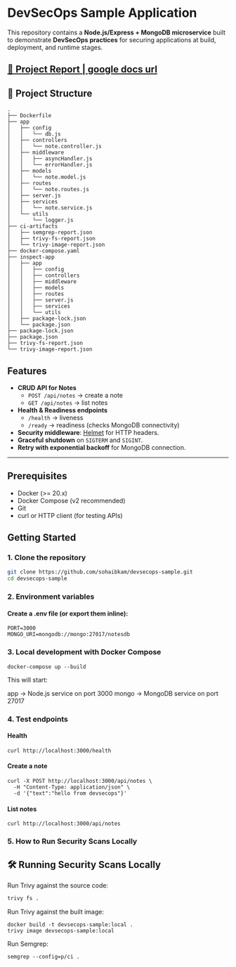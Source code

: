 # DevSecOps Sample Application

This repository contains a **Node.js/Express + MongoDB microservice** built to demonstrate **DevSecOps practices** for securing applications at build, deployment, and runtime stages.

[🔗 Project Report | google docs url](https://docs.google.com/document/d/1CwimQmfJCa3H7VWhkFi7qmswWSwhQRVlJVJvjGmMJeQ/edit?usp=sharing)
---

## 📂 Project Structure
```
.
├── Dockerfile
├── app
│   ├── config
│   │   └── db.js
│   ├── controllers
│   │   └── note.controller.js
│   ├── middleware
│   │   ├── asyncHandler.js
│   │   └── errorHandler.js
│   ├── models
│   │   └── note.model.js
│   ├── routes
│   │   └── note.routes.js
│   ├── server.js
│   ├── services
│   │   └── note.service.js
│   └── utils
│       └── logger.js
├── ci-artifacts
│   ├── semgrep-report.json
│   ├── trivy-fs-report.json
│   └── trivy-image-report.json
├── docker-compose.yaml
├── inspect-app
│   ├── app
│   │   ├── config
│   │   ├── controllers
│   │   ├── middleware
│   │   ├── models
│   │   ├── routes
│   │   ├── server.js
│   │   ├── services
│   │   └── utils
│   ├── package-lock.json
│   └── package.json
├── package-lock.json
├── package.json
├── trivy-fs-report.json
└── trivy-image-report.json
```

## Features

- **CRUD API for Notes**  
  - `POST /api/notes` → create a note  
  - `GET /api/notes` → list notes  
- **Health & Readiness endpoints**  
  - `/health` → liveness  
  - `/ready` → readiness (checks MongoDB connectivity)  
- **Security middleware**: [Helmet](https://github.com/helmetjs/helmet) for HTTP headers.  
- **Graceful shutdown** on `SIGTERM` and `SIGINT`.  
- **Retry with exponential backoff** for MongoDB connection.  

---

## Prerequisites
- Docker (>= 20.x)
- Docker Compose (v2 recommended)
- Git
- curl or HTTP client (for testing APIs)

##  Getting Started

### 1. Clone the repository
```bash
git clone https://github.com/sohaibkam/devsecops-sample.git
cd devsecops-sample
```
### 2. Environment variables

#### Create a .env file (or export them inline):
```
PORT=3000
MONGO_URI=mongodb://mongo:27017/notesdb
```
### 3. Local development with Docker Compose
```
docker-compose up --build
```

This will start:

app → Node.js service on port 3000
mongo → MongoDB service on port 27017

### 4. Test endpoints

#### Health
```
curl http://localhost:3000/health
```

#### Create a note
```
curl -X POST http://localhost:3000/api/notes \
  -H "Content-Type: application/json" \
  -d '{"text":"hello from devsecops"}'
```

#### List notes
```
curl http://localhost:3000/api/notes
```

### 5. How to Run Security Scans Locally

## 🛠 Running Security Scans Locally
Run Trivy against the source code:
```bash
trivy fs .
```

Run Trivy against the built image:
```
docker build -t devsecops-sample:local .
trivy image devsecops-sample:local
```

Run Semgrep:
```
semgrep --config=p/ci .
```
